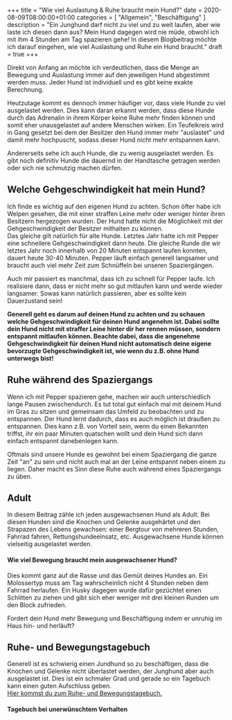 +++
title =  "Wie viel Auslastung & Ruhe braucht mein Hund?"
date = 2020-08-09T08:00:00+01:00
categories = [
    "Allgemein",
    "Beschäftigung"
]
description = "Ein Junghund darf nicht zu viel und zu weit laufen, aber wie laste ich diesen dann aus? Mein Hund dagegen wird nie müde, obwohl ich mit ihm 4 Stunden am Tag spazieren gehe! In diesem Blogbeitrag möchte ich darauf eingehen, wie viel Auslastung und Ruhe ein Hund braucht."
draft = true
+++

Direkt von Anfang an möchte ich verdeutlichen, dass die Menge an Bewegung und Auslastung immer auf den jeweiligen Hund abgestimmt werden muss. Jeder Hund ist individuell und es gibt keine exakte Berechnung.  

Heutzutage kommt es dennoch immer häufiger vor, dass viele Hunde zu viel ausgelastet werden. Dies kann daran erkannt werden, dass diese Hunde durch das Adrenalin in ihrem Körper keine Ruhe mehr finden können und somit eher unausgelastet auf andere Menschen wirken. Ein Teufelkreis wird in Gang gesetzt bei dem der Besitzer den Hund immer mehr "auslastet" und damit mehr hochpuscht, sodass dieser Hund nicht mehr entspannen kann.

Andererseits sehe ich auch Hunde, die zu wenig ausgelastet werden. Es gibt noch definitiv Hunde die dauernd in der Handtasche getragen werden oder sich nie schmutzig machen dürfen.

## Welche Gehgeschwindigkeit hat mein Hund?
Ich finde es wichtig auf den eigenen Hund zu achten. Schon öfter habe ich Welpen gesehen, die mit einer straffen Leine mehr oder weniger hinter ihren Besitzern hergezogen wurden. Der Hund hatte nicht die Möglichkeit mit der Gehgeschwindigkeit der Besitzer mithalten zu können.  
Das gleiche gilt natürlich für alte Hunde. Letztes Jahr hatte ich mit Pepper eine schnellere Gehgeschwindigkeit dann heute. Die gleiche Runde die wir letztes Jahr noch innerhalb von 20 Minuten entspannt laufen konnten, dauert heute 30-40 Minuten. Pepper läuft einfach generell langsamer und braucht auch viel mehr Zeit zum Schnüffeln bei unseren Spaziergängen.  

Auch mir passiert es manchmal, dass ich zu schnell für Pepper laufe. Ich realisiere dann, dass er nicht mehr so gut mitlaufen kann und werde wieder langsamer. Sowas kann natürlich passieren, aber es sollte kein Dauerzustand sein!  

**Generell geht es darum auf deinen Hund zu achten und zu schauen welche Gehgeschwindigkeit für deinen Hund angenehm ist. Dabei sollte dein Hund nicht mit straffer Leine hinter dir her rennen müssen, sondern entspannt mitlaufen können. Beachte dabei, dass die angenehme Gehgeschwindigkeit für deinen Hund nicht automatisch deine eigene bevorzugte Gehgeschwindigkeit ist, wie wenn du z.B. ohne Hund unterwegs bist!**


## Ruhe während des Spaziergangs
Wenn ich mit Pepper spazieren gehe, machen wir auch unterschiedlich lange Pausen zwischendurch. Es tut total gut einfach mal mit deinem Hund im Gras zu sitzen und gemeinsam das Umfeld zu beobachten und zu entspannen. Der Hund lernt dadurch, dass es auch möglich ist draußen zu entspannen. Dies kann z.B. von Vorteil sein, wenn du einen Bekannten triffst, ihr ein paar Minuten quatschen wollt und dein Hund sich dann einfach entspannt danebenlegen kann.

Oftmals sind unsere Hunde es gewohnt bei einem Spaziergang die ganze Zeit "an" zu sein und nicht auch mal an der Leine entspannt neben einem zu liegen. Daher macht es Sinn diese Ruhe auch während eines Spaziergangs zu üben.


## Adult
In diesem Beitrag zähle ich jeden ausgewachsenen Hund als Adult. Bei diesen Hunden sind die Knochen und Gelenke ausgehärtet und den Strapazen des Lebens gewachsen: einer Bergtour von mehreren Stunden, Fahrrad fahren, Rettungshundeeinsatz, etc. Ausgewachsene Hunde können vielseitig ausgelastet werden.  

#### Wie viel Bewegung braucht mein ausgewachsener Hund?
Dies kommt ganz auf die Rasse und das Gemüt deines Hundes an. Ein Molossertyp muss am Tag wahrscheinlich nicht 4 Stunden neben dem Fahrrad herlaufen. Ein Husky dagegen wurde dafür gezüchtet einen Schlitten zu ziehen und gibt sich eher weniger mit drei kleinen Runden um den Block zufrieden.  

Fordert dein Hund mehr Bewegung und Beschäftigung indem er unruhig im Haus hin- und herläuft? 

## Ruhe- und Bewegungstagebuch
Generell ist es schwierig einen Jundhund so zu beschäftigen, dass die Knochen und Gelenke nicht überlastet werden, der Junghund aber auch ausgelastet ist. Dies ist ein schmaler Grad und gerade so ein Tagebuch kann einen guten Aufschluss geben.  
[Hier kommst du zum Ruhe- und Bewegungstagebuch.](../ruhe-und-bewegungstagebuch/)

#### Tagebuch bei unerwünschtem Verhalten

